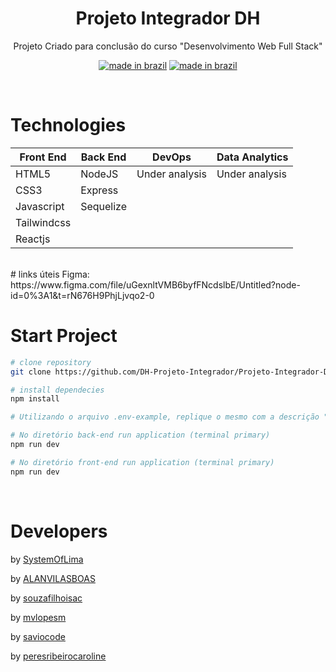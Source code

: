 <div align="center">

# Projeto Integrador DH

<p>Projeto Criado para conclusão do curso "Desenvolvimento Web Full Stack"</p>

[![made in brazil](https://img.shields.io/badge/state%20-bulding-009.svg?style=for-the-badge)]() [![made in brazil](https://img.shields.io/badge/made%20in-brazil-008751.svg?style=for-the-badge)](https://www.google.com/maps/place/brazil)
</div>

</br>

# Technologies

<div style="font-size: 1.3rem" align="center">

Front End   | Back End     | DevOps         | Data Analytics 
---         | ---          | ---            | ---            
HTML5       | NodeJS       | Under analysis | Under analysis 
CSS3        | Express      
Javascript  | Sequelize    
Tailwindcss |
Reactjs     |

</div>

</br>
# links úteis
Figma:
https://www.figma.com/file/uGexnltVMB6byfFNcdslbE/Untitled?node-id=0%3A1&t=rN676H9PhjLjvqo2-0

# Start Project

```bash
# clone repository
git clone https://github.com/DH-Projeto-Integrador/Projeto-Integrador-DH.git

# install dependecies
npm install

# Utilizando o arquivo .env-example, replique o mesmo com a descrição ".env" e preencha os dados das suas variáveis locais, tanto no back-end quanto no front-end

# No diretório back-end run application (terminal primary)
npm run dev

# No diretório front-end run application (terminal primary)
npm run dev

```

</br>

# Developers
by [SystemOfLima](https://github.com/SystemOfLima)

by [ALANVILASBOAS](https://github.com/ALANVILASBOAS)

by [souzafilhoisac](https://github.com/souzafilhoisac)

by [mvlopesm](https://github.com/mvlopesm)

by [saviocode](https://github.com/saviocode)

by [peresribeirocaroline](https://github.com/peresribeirocaroline)
